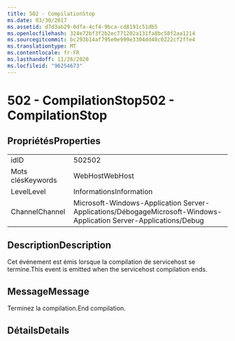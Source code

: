 ```yaml
---
title: 502 - CompilationStop
ms.date: 03/30/2017
ms.assetid: d7d3ab29-0dfa-4cf4-9bca-cd8191c51db5
ms.openlocfilehash: 324e72bf3f2b2ec771202a131fa8bc58f2aa1214
ms.sourcegitcommit: bc293b14af795e0e999e3304dd40c0222cf2ffe4
ms.translationtype: MT
ms.contentlocale: fr-FR
ms.lasthandoff: 11/26/2020
ms.locfileid: "96254673"
---
```

# <a name="502---compilationstop"></a><span data-ttu-id="950d7-102">502 - CompilationStop</span><span class="sxs-lookup"><span data-stu-id="950d7-102">502 - CompilationStop</span></span>

## <a name="properties"></a><span data-ttu-id="950d7-103">Propriétés</span><span class="sxs-lookup"><span data-stu-id="950d7-103">Properties</span></span>  
  
|||  
|-|-|  
|<span data-ttu-id="950d7-104">id</span><span class="sxs-lookup"><span data-stu-id="950d7-104">ID</span></span>|<span data-ttu-id="950d7-105">502</span><span class="sxs-lookup"><span data-stu-id="950d7-105">502</span></span>|  
|<span data-ttu-id="950d7-106">Mots clés</span><span class="sxs-lookup"><span data-stu-id="950d7-106">Keywords</span></span>|<span data-ttu-id="950d7-107">WebHost</span><span class="sxs-lookup"><span data-stu-id="950d7-107">WebHost</span></span>|  
|<span data-ttu-id="950d7-108">Level</span><span class="sxs-lookup"><span data-stu-id="950d7-108">Level</span></span>|<span data-ttu-id="950d7-109">Informations</span><span class="sxs-lookup"><span data-stu-id="950d7-109">Information</span></span>|  
|<span data-ttu-id="950d7-110">Channel</span><span class="sxs-lookup"><span data-stu-id="950d7-110">Channel</span></span>|<span data-ttu-id="950d7-111">Microsoft-Windows-Application Server-Applications/Débogage</span><span class="sxs-lookup"><span data-stu-id="950d7-111">Microsoft-Windows-Application Server-Applications/Debug</span></span>|  
  
## <a name="description"></a><span data-ttu-id="950d7-112">Description</span><span class="sxs-lookup"><span data-stu-id="950d7-112">Description</span></span>  

 <span data-ttu-id="950d7-113">Cet événement est émis lorsque la compilation de servicehost se termine.</span><span class="sxs-lookup"><span data-stu-id="950d7-113">This event is emitted when the servicehost compilation ends.</span></span>  
  
## <a name="message"></a><span data-ttu-id="950d7-114">Message</span><span class="sxs-lookup"><span data-stu-id="950d7-114">Message</span></span>  

 <span data-ttu-id="950d7-115">Terminez la compilation.</span><span class="sxs-lookup"><span data-stu-id="950d7-115">End compilation.</span></span>  
  
## <a name="details"></a><span data-ttu-id="950d7-116">Détails</span><span class="sxs-lookup"><span data-stu-id="950d7-116">Details</span></span>
